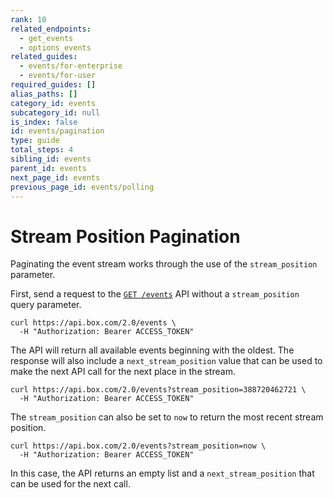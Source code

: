 ```yaml
---
rank: 10
related_endpoints:
  - get_events
  - options_events
related_guides:
  - events/for-enterprise
  - events/for-user
required_guides: []
alias_paths: []
category_id: events
subcategory_id: null
is_index: false
id: events/pagination
type: guide
total_steps: 4
sibling_id: events
parent_id: events
next_page_id: events
previous_page_id: events/polling
---
```


# Stream Position Pagination

Paginating the event stream works through the use of the `stream_position`
parameter.

First, send a request to the [`GET /events`](e://get_events) API without a
`stream_position` query parameter.

```curl
curl https://api.box.com/2.0/events \
  -H "Authorization: Bearer ACCESS_TOKEN"
```

The API will return all available events beginning with the oldest. The response
will also include a `next_stream_position` value that can be used to make the
next API call for the next place in the stream.

```curl
curl https://api.box.com/2.0/events?stream_position=388720462721 \
  -H "Authorization: Bearer ACCESS_TOKEN"
```

The `stream_position` can also be set to `now` to return the most recent stream
position.

```curl
curl https://api.box.com/2.0/events?stream_position=now \
  -H "Authorization: Bearer ACCESS_TOKEN"
```

In this case, the API returns an empty list and a `next_stream_position` that
can be used for the next call.
